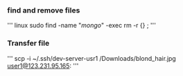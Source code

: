 ### find and remove files
''' linux
sudo find -name "*mongo*" -exec rm -r {} \;
'''
### Transfer file
'''
scp -i ~/.ssh/dev-server-usr1 /Downloads/blond_hair.jpg user1@123.231.95.165:
'''
